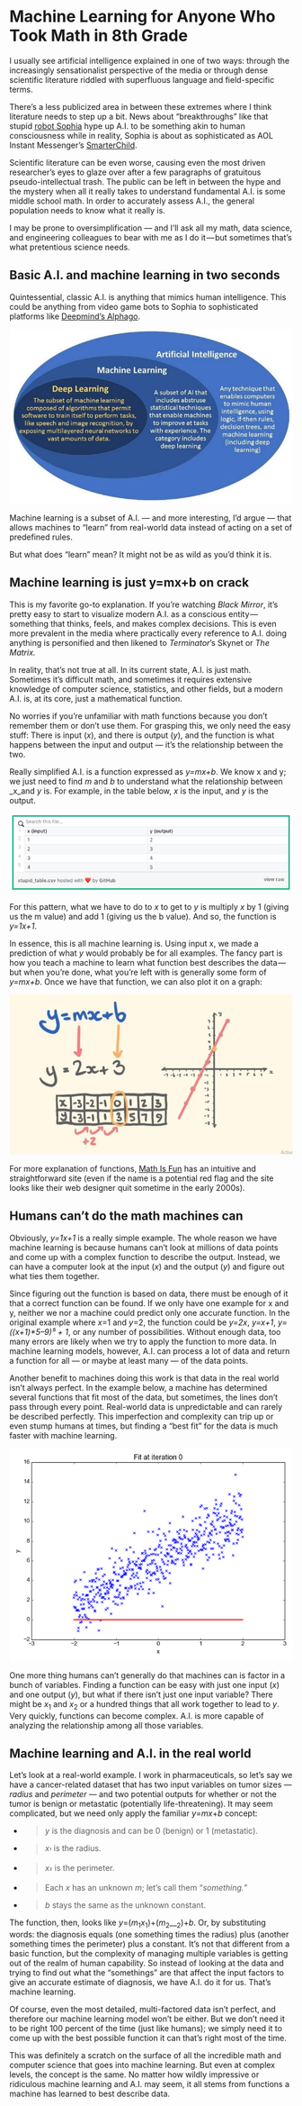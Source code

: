 # Machine Learning for Anyone Who Took Math in 8th Grade

I usually see artificial intelligence explained in one of two ways: through the increasingly sensationalist perspective of the media or through dense scientific literature riddled with superfluous language and field-specific terms.

There’s a less publicized area in between these extremes where I think literature needs to step up a bit. News about “breakthroughs” like that stupid [<span class="underline">robot Sophia</span>](https://www.hansonrobotics.com/sophia/) hype up A.I. to be something akin to human consciousness while in reality, Sophia is about as sophisticated as AOL Instant Messenger’s [<span class="underline">SmarterChild</span>](https://en.wikipedia.org/wiki/SmarterChild).

Scientific literature can be even worse, causing even the most driven researcher’s eyes to glaze over after a few paragraphs of gratuitous pseudo-intellectual trash. The public can be left in between the hype and the mystery when all it really takes to understand fundamental A.I. is some middle school math. In order to accurately assess A.I., the general population needs to know what it really is.

I may be prone to oversimplification — and I’ll ask all my math, data science, and engineering colleagues to bear with me as I do it — but sometimes that’s what pretentious science needs.

## Basic A.I. and machine learning in two seconds

Quintessential, classic A.I. is anything that mimics human intelligence. This could be anything from video game bots to Sophia to sophisticated platforms like [<span class="underline">Deepmind’s Alphago</span>](https://deepmind.com/research/alphago/).

![[Source](https://geospatialmedia.s3.amazonaws.com/wp-content/uploads/2017/05/AAEAAQAAAAAAAAhPAAAAJDlkMWMwNTA1LTZkZjUtNDA5MS1hYT.jpg) (ignore deep learning — in this context it’s the same)](/images/name/media/image4.jpg)

Machine learning is a subset of A.I. — and more interesting, I’d argue — that allows machines to “learn” from real-world data instead of acting on a set of predefined rules.

But what does “learn” mean? It might not be as wild as you’d think it is.

## Machine learning is just y=mx+b on crack

This is my favorite go-to explanation. If you’re watching *Black Mirror*, it’s pretty easy to start to visualize modern A.I. as a conscious entity — something that thinks, feels, and makes complex decisions. This is even more prevalent in the media where practically every reference to A.I. doing anything is personified and then likened to *Terminator*’s Skynet or *The* *Matrix.*

In reality, that’s not true at all. In its current state, A.I. is just math. Sometimes it’s difficult math, and sometimes it requires extensive knowledge of computer science, statistics, and other fields, but a modern A.I. is, at its core, just a mathematical function.

No worries if you’re unfamiliar with math functions because you don’t remember them or don’t use them. For grasping this, we only need the easy stuff: There is input (_x_), and there is output (_y_), and the function is what happens between the input and output — it’s the relationship between the two.

Really simplified A.I. is a function expressed as _y=mx+b_. We know x and y; we just need to find _m_ and _b_ to understand what the relationship between _x_and _y_ is. For example, in the table below, _x_ is the input, and _y_ is the output.

![](/images/name/media/image3.png)

For this pattern, what we have to do to _x_ to get to _y_ is multiply _x_ by 1 (giving us the m value) and add 1 (giving us the b value). And so, the function is _y=1x+1_.

In essence, this is all machine learning is. Using input x, we made a prediction of what _y_ would probably be for all examples. The fancy part is how you teach a machine to learn what function best describes the data — but when you’re done, what you’re left with is generally some form of _y=mx+b_. Once we have that function, we can also plot it on a graph:

![Math](/images/name/media/image2.jpg)

For more explanation of functions, [<span class="underline">Math Is Fun</span>](https://www.mathsisfun.com/sets/function.html) has an intuitive and straightforward site (even if the name is a potential red flag and the site looks like their web designer quit sometime in the early 2000s).

## Humans can’t do the math machines can

Obviously, _y=1x+1_ is a really simple example. The whole reason we have machine learning is because humans can’t look at millions of data points and come up with a complex function to describe the output. Instead, we can have a computer look at the input (_x_) and the output (_y_) and figure out what ties them together.

Since figuring out the function is based on data, there must be enough of it that a correct function can be found. If we only have one example for x and y, neither we nor a machine could predict only one accurate function. In the original example where _x_=1 and _y_=2, the function could be _y=2x_, _y=x+1_, _y=((x+1)\*5–9)⁵ + 1_, or any number of possibilities. Without enough data, too many errors are likely when we try to apply the function to more data. In machine learning models, however, A.I. can process a lot of data and return a function for all — or maybe at least many — of the data points.

Another benefit to machines doing this work is that data in the real world isn’t always perfect. In the example below, a machine has determined several functions that fit most of the data, but sometimes, the lines don’t pass through every point. Real-world data is unpredictable and can rarely be described perfectly. This imperfection and complexity can trip up or even stump humans at times, but finding a “best fit” for the data is much faster with machine learning.

![<span class="underline">This is a basic example of a machine learning a function that best represents the data</span>](/images/name/media/image1.gif)

One more thing humans can’t generally do that machines can is factor in a bunch of variables. Finding a function can be easy with just one input (_x_) and one output (_y_), but what if there isn’t just one input variable? There might be _x_<sub>1</sub> and _x_<sub>2</sub> or a hundred things that all work together to lead to _y_. Very quickly, functions can become complex. A.I. is more capable of analyzing the relationship among all those variables.

## Machine learning and A.I. in the real world

Let’s look at a real-world example. I work in pharmaceuticals, so let’s say we have a cancer-related dataset that has two input variables on tumor sizes — _radius_ and _perimeter_ — and two potential outputs for whether or not the tumor is benign or metastatic (potentially life-threatening). It may seem complicated, but we need only apply the familiar _y_=_mx_+_b_ concept:

  - > _y_ is the diagnosis and can be 0 (benign) or 1 (metastatic).

  - > _x_<sub>¹</sub> is the radius.

  - > _x_<sub>²</sub> is the perimeter.

  - > Each _x_ has an unknown _m_; let’s call them “_something._”

  - > _b_ stays the same as the unknown constant.

The function, then, looks like _y_=(_m_<sub>1</sub>_x_<sub>1</sub>)+(_m_<sub>2</sub>__<sub>2</sub>)+_b_. Or, by substituting words: the diagnosis equals (one something times the radius) plus (another something times the perimeter) plus a constant. It’s not that different from a basic function, but the complexity of managing multiple variables is getting out of the realm of human capability. So instead of looking at the data and trying to find out what the “somethings” are that affect the input factors to give an accurate estimate of diagnosis, we have A.I. do it for us. That’s machine learning.

Of course, even the most detailed, multi-factored data isn’t perfect, and therefore our machine learning model won’t be either. But we don’t need it to be right 100 percent of the time (just like humans); we simply need it to come up with the best possible function it can that’s right most of the time.

This was definitely a scratch on the surface of all the incredible math and computer science that goes into machine learning. But even at complex levels, the concept is the same. No matter how wildly impressive or ridiculous machine learning and A.I. may seem, it all stems from functions a machine has learned to best describe data.
